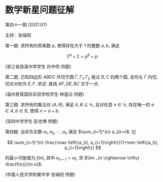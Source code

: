 # 数学新星问题征解 

第四十一期 (2021.07)

主持：张端阳

第一题. 求所有的奇素数 $p$, 使得存在大于 1 的整数 $a, b$, 满足

$$
2^{a}+2=p^{b}+p .
$$

(浙江省慈溪中学学生 孙中伟 供题)

第二题. 已知四边形 $A B D C$ 外切于圆 $\Gamma, \Gamma_{1}, \Gamma_{2}$ 是过 $B, C$ 的两个圆, 且均与 $\Gamma$ 内切, 切点分别为 $E, F$. 求证: 直线 $A F, D E, B C$ 交于一点.

(温州育英国际实验学校学生 林逸沿 供题)

第三题. 求所有的集合对 $(A, B)$, 满足 $A, B \subseteq \mathbb{N}$, 且对任意 $n \in \mathbb{N}$, 存在唯一的 $a \in A, b \in B$, 使得 $n=a+b$.

(深圳中学学生 彭也博 供题)

第四题. 设非负实数 $a_{1}, a_{2}, \cdots, a_{n}$ 满足 $\sum_{i=1}^{n} a_{i}=n$. 记

$$
\sum_{i=1}^{n} \frac{\max \left\{a_{i}, a_{i+1}\right\}}{1+\min \left\{a_{i}, a_{i+1}\right\}}
$$

的最小可能值为 $f(n)$, 其中 $a_{n+1}=a_{1}$. 求 $\lim _{n \rightarrow \infty} \frac{f(n)}{\ln n}$.

(中国人民大学附属中学 张端阳 供题)

